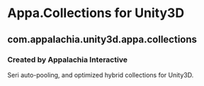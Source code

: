 # Appa.Collections for Unity3D
## com.appalachia.unity3d.appa.collections
### Created by Appalachia Interactive

Seri auto-pooling, and optimized hybrid collections for Unity3D.